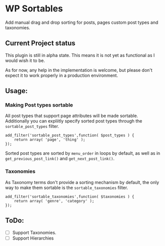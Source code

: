 WP Sortables
============

Add manual drag and drop sorting for posts, pages custom post types and taxonomies.

Current Project status
----------------------
This plugin is still in alpha state. This means it is not yet as functional as I
would wish it to be.

As for now, any help in the implementation is welcome, but please don't expect
it to work properly in a production environment.

Usage:
------

### Making Post types sortable

All post types that support page attributes will be made sortable.  Additionally
you can expliitly specify sorted post types through the `sortable_post_types` filter.

```
add_filter('sortable_post_types',function( $post_types ) {
	return array( 'page', 'thing' );
});
```

Sorted post types are sorted by `menu_order` in loops by default, as well as in `get_previous_post_link()`
and `get_next_post_link()`.

### Taxonomies

As Taxonomy terms don't provide a sorting mechanism by default, the only way to make
them sortable is the `sortable_taxonomies` filter.

```
add_filter('sortable_taxonomies',function( $taxonomies ) {
	return array( 'genre', 'category' );
});
```

ToDo:
-----
 - [ ] Support Taxonomies.
 - [ ] Support Hierarchies
